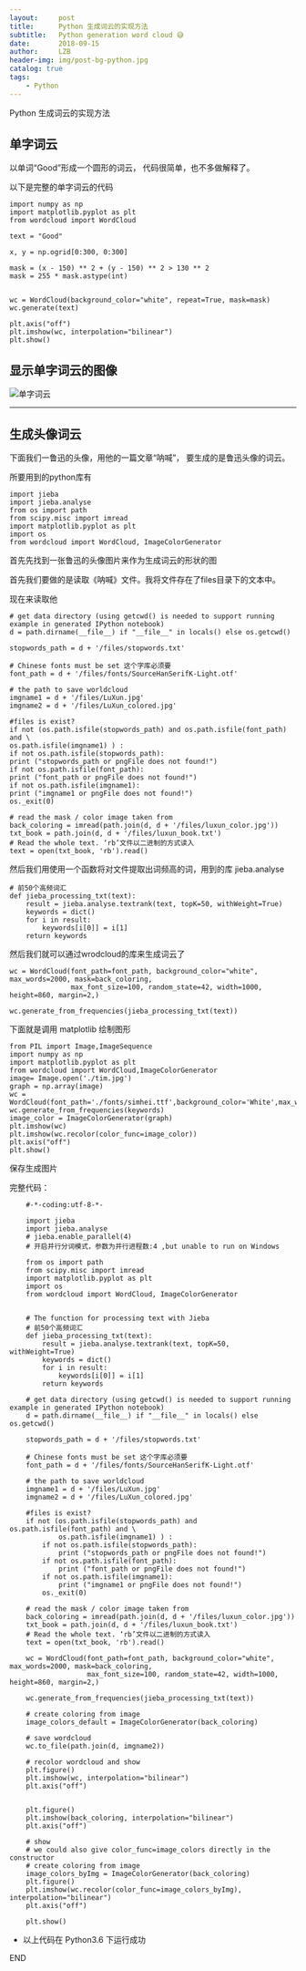 ```yaml
---
layout:     post
title:      Python 生成词云的实现方法
subtitle:   Python generation word cloud 😅
date:       2018-09-15
author:     LZB
header-img: img/post-bg-python.jpg
catalog: true
tags:
    - Python
---
```



Python 生成词云的实现方法

## 单字词云 ##

以单词“Good”形成一个圆形的词云， 代码很简单，也不多做解释了。

以下是完整的单字词云的代码

    import numpy as np
    import matplotlib.pyplot as plt
    from wordcloud import WordCloud
    
    text = "Good"
    
    x, y = np.ogrid[0:300, 0:300]
    
    mask = (x - 150) ** 2 + (y - 150) ** 2 > 130 ** 2
    mask = 255 * mask.astype(int)
    
    
    wc = WordCloud(background_color="white", repeat=True, mask=mask)
    wc.generate(text)
    
    plt.axis("off")
    plt.imshow(wc, interpolation="bilinear")
    plt.show()

显示单字词云的图像
---------------------------

![单字词云](https://thomaslzb.github.io/post_img/Simple_Word.png)

---------------------------

## 生成头像词云 ##
下面我们一鲁迅的头像，用他的一篇文章“呐喊”， 要生成的是鲁迅头像的词云。

[](http://thomaslzb.github.io/post_img/luxun_color.jpg)

所要用到的python库有
    
	import jieba
	import jieba.analyse
	from os import path
	from scipy.misc import imread
	import matplotlib.pyplot as plt
	import os
	from wordcloud import WordCloud, ImageColorGenerator


首先先找到一张鲁迅的头像图片来作为生成词云的形状的图

[](http://thomaslzb.github.io/post_img/luxun_color.img)
    
首先我们要做的是读取《呐喊》文件。我将文件存在了files目录下的文本中。

现在来读取他

    
    # get data directory (using getcwd() is needed to support running example in generated IPython notebook)
    d = path.dirname(__file__) if "__file__" in locals() else os.getcwd()
    
    stopwords_path = d + '/files/stopwords.txt'
    
    # Chinese fonts must be set 这个字库必须要
    font_path = d + '/files/fonts/SourceHanSerifK-Light.otf'
    
    # the path to save worldcloud
    imgname1 = d + '/files/LuXun.jpg'
    imgname2 = d + '/files/LuXun_colored.jpg'
    
    #files is exist?
    if not (os.path.isfile(stopwords_path) and os.path.isfile(font_path) and \
    os.path.isfile(imgname1) ) :
    if not os.path.isfile(stopwords_path):
    print ("stopwords_path or pngFile does not found!")
    if not os.path.isfile(font_path):
    print ("font_path or pngFile does not found!")
    if not os.path.isfile(imgname1):
    print ("imgname1 or pngFile does not found!")
    os._exit(0)
    
    # read the mask / color image taken from
    back_coloring = imread(path.join(d, d + '/files/luxun_color.jpg'))
    txt_book = path.join(d, d + '/files/luxun_book.txt')
    # Read the whole text. ‘rb’文件以二进制的方式读入
    text = open(txt_book, 'rb').read()
        

然后我们用使用一个函数将对文件提取出词频高的词，用到的库 jieba.analyse

	
	# 前50个高频词汇
	def jieba_processing_txt(text):
	    result = jieba.analyse.textrank(text, topK=50, withWeight=True)
	    keywords = dict()
	    for i in result:
	        keywords[i[0]] = i[1]
	    return keywords
		


然后我们就可以通过wrodcloud的库来生成词云了

	wc = WordCloud(font_path=font_path, background_color="white", max_words=2000, mask=back_coloring,
	               max_font_size=100, random_state=42, width=1000, height=860, margin=2,)
	
	wc.generate_from_frequencies(jieba_processing_txt(text))


下面就是调用 matplotlib 绘制图形


    from PIL import Image,ImageSequence
    import numpy as np
    import matplotlib.pyplot as plt
    from wordcloud import WordCloud,ImageColorGenerator
    image= Image.open('./tim.jpg')
    graph = np.array(image)
    wc = WordCloud(font_path='./fonts/simhei.ttf',background_color='White',max_words=50,mask=graph)
    wc.generate_from_frequencies(keywords)
    image_color = ImageColorGenerator(graph)
    plt.imshow(wc)
    plt.imshow(wc.recolor(color_func=image_color))
    plt.axis("off")
    plt.show()
    


保存生成图片



完整代码：

```	
	#-*-coding:utf-8-*-
	
	import jieba
	import jieba.analyse
	# jieba.enable_parallel(4)
	# 开启并行分词模式，参数为并行进程数:4 ,but unable to run on Windows
	
	from os import path
	from scipy.misc import imread
	import matplotlib.pyplot as plt
	import os
	from wordcloud import WordCloud, ImageColorGenerator
	
	
	# The function for processing text with Jieba
	# 前50个高频词汇
	def jieba_processing_txt(text):
	    result = jieba.analyse.textrank(text, topK=50, withWeight=True)
	    keywords = dict()
	    for i in result:
	        keywords[i[0]] = i[1]
	    return keywords
	
	# get data directory (using getcwd() is needed to support running example in generated IPython notebook)
	d = path.dirname(__file__) if "__file__" in locals() else os.getcwd()
	
	stopwords_path = d + '/files/stopwords.txt'
	
	# Chinese fonts must be set 这个字库必须要
	font_path = d + '/files/fonts/SourceHanSerifK-Light.otf'
	
	# the path to save worldcloud
	imgname1 = d + '/files/LuXun.jpg'
	imgname2 = d + '/files/LuXun_colored.jpg'
	
	#files is exist?
	if not (os.path.isfile(stopwords_path) and os.path.isfile(font_path) and \
	        os.path.isfile(imgname1) ) :
	    if not os.path.isfile(stopwords_path):
	        print ("stopwords_path or pngFile does not found!")
	    if not os.path.isfile(font_path):
	        print ("font_path or pngFile does not found!")
	    if not os.path.isfile(imgname1):
	        print ("imgname1 or pngFile does not found!")
	    os._exit(0)
	
	# read the mask / color image taken from
	back_coloring = imread(path.join(d, d + '/files/luxun_color.jpg'))
	txt_book = path.join(d, d + '/files/luxun_book.txt')
	# Read the whole text. ‘rb’文件以二进制的方式读入
	text = open(txt_book, 'rb').read()
	
	wc = WordCloud(font_path=font_path, background_color="white", max_words=2000, mask=back_coloring,
	               max_font_size=100, random_state=42, width=1000, height=860, margin=2,)
	
	wc.generate_from_frequencies(jieba_processing_txt(text))
	
	# create coloring from image
	image_colors_default = ImageColorGenerator(back_coloring)
	
	# save wordcloud
	wc.to_file(path.join(d, imgname2))
	
	# recolor wordcloud and show
	plt.figure()
	plt.imshow(wc, interpolation="bilinear")
	plt.axis("off")
	
	
	plt.figure()
	plt.imshow(back_coloring, interpolation="bilinear")
	plt.axis("off")
	
	# show
	# we could also give color_func=image_colors directly in the constructor
	# create coloring from image
	image_colors_byImg = ImageColorGenerator(back_coloring)
	plt.figure()
	plt.imshow(wc.recolor(color_func=image_colors_byImg), interpolation="bilinear")
	plt.axis("off")
	
	plt.show()

```

*  以上代码在 Python3.6 下运行成功

    
END
